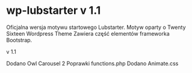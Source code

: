 # wp-lubstarter v 1.1

Oficjalna wersja motywu startowego Lubstarter.
Motyw oparty o Twenty Sixteen Wordpress Theme
Zawiera część elementów frameworka Bootstrap.

v 1.1

Dodano Owl Carousel 2
Poprawki functions.php
Dodano Animate.css
